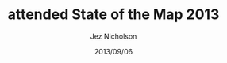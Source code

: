 ---
title: attended State of the Map 2013
date: 2013/09/06
tags: [events]
author: Jez Nicholson
alias: /
---